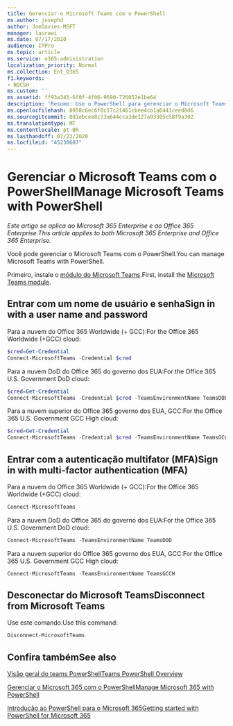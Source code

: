 ```yaml
---
title: Gerenciar o Microsoft Teams com o PowerShell
ms.author: josephd
author: JoeDavies-MSFT
manager: laurawi
ms.date: 07/17/2020
audience: ITPro
ms.topic: article
ms.service: o365-administration
localization_priority: Normal
ms.collection: Ent_O365
f1.keywords:
- NOCSH
ms.custom: ''
ms.assetid: ff93a341-6f0f-4f06-9690-726052e1be64
description: 'Resumo: Use o PowerShell para gerenciar o Microsoft Teams.'
ms.openlocfilehash: 8958c6ec6f0c17c21461cbee4cb1a6441ceed8d6
ms.sourcegitcommit: 0d1ebcea8c73a644cca3de127a93385c58f9a302
ms.translationtype: MT
ms.contentlocale: pt-BR
ms.lasthandoff: 07/22/2020
ms.locfileid: "45230607"
---
```

# <a name="manage-microsoft-teams-with-powershell"></a><span data-ttu-id="c5f16-103">Gerenciar o Microsoft Teams com o PowerShell</span><span class="sxs-lookup"><span data-stu-id="c5f16-103">Manage Microsoft Teams with PowerShell</span></span>

<span data-ttu-id="c5f16-104">*Este artigo se aplica ao Microsoft 365 Enterprise e ao Office 365 Enterprise.*</span><span class="sxs-lookup"><span data-stu-id="c5f16-104">*This article applies to both Microsoft 365 Enterprise and Office 365 Enterprise.*</span></span>

<span data-ttu-id="c5f16-105">Você pode gerenciar o Microsoft Teams com o PowerShell.</span><span class="sxs-lookup"><span data-stu-id="c5f16-105">You can manage Microsoft Teams with PowerShell.</span></span>
  
<span data-ttu-id="c5f16-106">Primeiro, instale o [módulo do Microsoft Teams](https://www.powershellgallery.com/packages/MicrosoftTeams/).</span><span class="sxs-lookup"><span data-stu-id="c5f16-106">First, install the [Microsoft Teams module](https://www.powershellgallery.com/packages/MicrosoftTeams/).</span></span>
    
## <a name="sign-in-with-a-user-name-and-password"></a><span data-ttu-id="c5f16-107">Entrar com um nome de usuário e senha</span><span class="sxs-lookup"><span data-stu-id="c5f16-107">Sign in with a user name and password</span></span>

<span data-ttu-id="c5f16-108">Para a nuvem do Office 365 Worldwide (+ GCC):</span><span class="sxs-lookup"><span data-stu-id="c5f16-108">For the Office 365 Worldwide (+GCC) cloud:</span></span>

```powershell
$cred=Get-Credential
Connect-MicrosoftTeams -Credential $cred
```

<span data-ttu-id="c5f16-109">Para a nuvem DoD do Office 365 do governo dos EUA:</span><span class="sxs-lookup"><span data-stu-id="c5f16-109">For the Office 365 U.S. Government DoD cloud:</span></span> 

```powershell
$cred=Get-Credential
Connect-MicrosoftTeams -Credential $cred -TeamsEnvironmentName TeamsDOD
```

<span data-ttu-id="c5f16-110">Para a nuvem superior do Office 365 governo dos EUA, GCC:</span><span class="sxs-lookup"><span data-stu-id="c5f16-110">For the Office 365 U.S. Government GCC High cloud:</span></span>

```powershell
$cred=Get-Credential
Connect-MicrosoftTeams -Credential $cred -TeamsEnvironmentName TeamsGCCH
```

## <a name="sign-in-with-multi-factor-authentication-mfa"></a><span data-ttu-id="c5f16-111">Entrar com a autenticação multifator (MFA)</span><span class="sxs-lookup"><span data-stu-id="c5f16-111">Sign in with multi-factor authentication (MFA)</span></span>

<span data-ttu-id="c5f16-112">Para a nuvem do Office 365 Worldwide (+ GCC):</span><span class="sxs-lookup"><span data-stu-id="c5f16-112">For the Office 365 Worldwide (+GCC) cloud:</span></span>

```powershell
Connect-MicrosoftTeams
```

<span data-ttu-id="c5f16-113">Para a nuvem DoD do Office 365 do governo dos EUA:</span><span class="sxs-lookup"><span data-stu-id="c5f16-113">For the Office 365 U.S. Government DoD cloud:</span></span> 

```powershell
Connect-MicrosoftTeams -TeamsEnvironmentName TeamsDOD
```

<span data-ttu-id="c5f16-114">Para a nuvem superior do Office 365 governo dos EUA, GCC:</span><span class="sxs-lookup"><span data-stu-id="c5f16-114">For the Office 365 U.S. Government GCC High cloud:</span></span>

```powershell
Connect-MicrosoftTeams -TeamsEnvironmentName TeamsGCCH
```

## <a name="disconnect-from-microsoft-teams"></a><span data-ttu-id="c5f16-115">Desconectar do Microsoft Teams</span><span class="sxs-lookup"><span data-stu-id="c5f16-115">Disconnect from Microsoft Teams</span></span>

<span data-ttu-id="c5f16-116">Use este comando:</span><span class="sxs-lookup"><span data-stu-id="c5f16-116">Use this command:</span></span>

```powershell
Disconnect-MicrosoftTeams
```


## <a name="see-also"></a><span data-ttu-id="c5f16-117">Confira também</span><span class="sxs-lookup"><span data-stu-id="c5f16-117">See also</span></span>

[<span data-ttu-id="c5f16-118">Visão geral do teams PowerShell</span><span class="sxs-lookup"><span data-stu-id="c5f16-118">Teams PowerShell Overview</span></span>](https://docs.microsoft.com/microsoftteams/teams-powershell-overview)
  
[<span data-ttu-id="c5f16-119">Gerenciar o Microsoft 365 com o PowerShell</span><span class="sxs-lookup"><span data-stu-id="c5f16-119">Manage Microsoft 365 with PowerShell</span></span>](manage-office-365-with-office-365-powershell.md)
  
[<span data-ttu-id="c5f16-120">Introdução ao PowerShell para o Microsoft 365</span><span class="sxs-lookup"><span data-stu-id="c5f16-120">Getting started with PowerShell for Microsoft 365</span></span>](getting-started-with-office-365-powershell.md)

